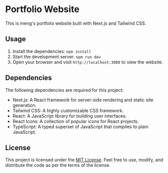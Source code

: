 # Portfolio Website

This is meng's portfolio website built with Next.js and Tailwind CSS.

## Usage

1. Install the dependencies: `npm install`
2. Start the development server: `npm run dev`
3. Open your browser and visit `http://localhost:3000` to view the website.

## Dependencies

The following dependencies are required for this project:

- Next.js: A React framework for server-side rendering and static site generation.
- Tailwind CSS: A highly customizable CSS framework.
- React: A JavaScript library for building user interfaces.
- React Icons: A collection of popular icons for React projects.
- TypeScript: A typed superset of JavaScript that compiles to plain JavaScript.

## License

This project is licensed under the [MIT License](https://opensource.org/licenses/MIT). Feel free to use, modify, and distribute the code as per the terms of the license.
